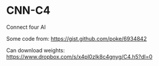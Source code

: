 # CNN-C4
Connect four AI


Some code from: https://gist.github.com/poke/6934842

Can download weights: https://www.dropbox.com/s/x4pl0zlk8c4gnyg/C4.h5?dl=0
